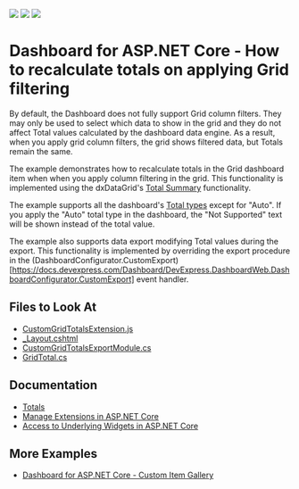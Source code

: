 <!-- default badges list -->
![](https://img.shields.io/endpoint?url=https://codecentral.devexpress.com/api/v1/VersionRange/393051741/21.2.1%2B)
[![](https://img.shields.io/badge/Open_in_DevExpress_Support_Center-FF7200?style=flat-square&logo=DevExpress&logoColor=white)](https://supportcenter.devexpress.com/ticket/details/T1019660)
[![](https://img.shields.io/badge/📖_How_to_use_DevExpress_Examples-e9f6fc?style=flat-square)](https://docs.devexpress.com/GeneralInformation/403183)
<!-- default badges end -->
# Dashboard for ASP.NET Core - How to recalculate totals on applying Grid filtering

By default, the Dashboard does not fully support Grid column filters. They may only be used to select which data to show in the grid and they do not affect Total values calculated by the dashboard data engine. As a result, when you apply grid column filters, the grid shows filtered data, but Totals remain the same.

The example demonstrates how to recalculate totals in the Grid dashboard item when when you apply column filtering in the grid. This functionality is implemented using the dxDataGrid's [Total Summary](https://js.devexpress.com/Documentation/Guide/UI_Components/DataGrid/Summaries/Total_Summary/) functionality.

The example supports all the dashboard's [Total types](https://docs.devexpress.com/Dashboard/117302/web-dashboard/create-dashboards-on-the-web/dashboard-item-settings/grid/totals#totals-overview) except for "Auto". If you apply the "Auto" total type in the dashboard, the "Not Supported" text will be shown instead of the total value.

The example also supports data export modifying Total values during the export. This functionality is implemented by overriding the export procedure in the (DashboardConfigurator.CustomExport)[https://docs.devexpress.com/Dashboard/DevExpress.DashboardWeb.DashboardConfigurator.CustomExport] event handler.

<!-- default file list -->

## Files to Look At

* [CustomGridTotalsExtension.js](./CS/AspNetCoreDashboard_RecalculateTotals/wwwroot/js/CustomGridTotalsExtension.js)
* [_Layout.cshtml](./CS/AspNetCoreDashboard_RecalculateTotals/Pages/_Layout.cshtml)
* [CustomGridTotalsExportModule.cs](./CS/AspNetCoreDashboard_RecalculateTotals/Classes/CustomGridTotalsExportModule.cs)
* [GridTotal.cs](./CS/AspNetCoreDashboard_RecalculateTotals/Classes/GridTotal.cs)

<!-- default file list end -->

## Documentation

* [Totals](https://docs.devexpress.com/Dashboard/117302/web-dashboard/create-dashboards-on-the-web/dashboard-item-settings/grid/totals?p=netframework)
* [Manage Extensions in ASP.NET Core](https://docs.devexpress.com/Dashboard/403354/web-dashboard/aspnet-core-dashboard-control/manage-extensions?p=netframework)
* [Access to Underlying Widgets in ASP.NET Core](https://docs.devexpress.com/Dashboard/401090/web-dashboard/aspnet-core-dashboard-control/access-to-underlying-widgets?p=netframework)

## More Examples

* [Dashboard for ASP.NET Core - Custom Item Gallery](https://github.com/DevExpress-Examples/asp-net-core-dashboard-custom-item-gallery)